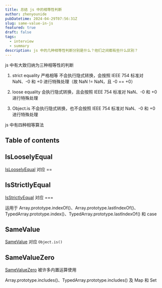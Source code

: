 ```yaml
---
title: 总结 js 中的相等性判断
author: zhenyounide
pubDatetime: 2024-04-29T07:56:31Z
slug: same-value-in-js
featured: true
draft: false
tags:
  - interview
  - summary
description: js 中的几种相等性判断分别是什么？他们之间都有些什么区别？
---
```


js 中有大致归纳为三种相等性的判断

1. strict equality 严格相等
   不会执行隐式转换，会按照 IEEE 754 标准对 NaN、-0 和 +0 进行特殊处理（故 NaN != NaN，且 -0 == +0）

2. loose equality
   会执行隐式转换，且会按照 IEEE 754 标准对 NaN、-0 和 +0 进行特殊处理

3. Object.is
   不会执行隐式转换，也不会按照 IEEE 754 标准对 NaN、-0 和 +0 进行特殊处理

js 中有四种相等算法

## Table of contents

## IsLooselyEqual

[IsLooselyEqual](https://tc39.es/ecma262/#sec-islooselyequal) 对应 ==

## IsStrictlyEqual

[IsStrictlyEqual](https://tc39.es/ecma262/#sec-isstrictlyequal) 对应 ===

运用于 Array.prototype.indexOf()、Array.prototype.lastIndexOf()、TypedArray.prototype.index()、TypedArray.prototype.lastIndexOf() 和 case

## SameValue

[SameValue](https://tc39.es/ecma262/#sec-samevalue) 对应 `Object.is()`

## SameValueZero

[SameValueZero](https://tc39.es/ecma262/#sec-samevaluezero) 被许多内置运算使用

Array.prototype.includes()、TypedArray.prototype.includes() 及 Map 和 Set

